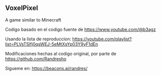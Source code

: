 ## VoxelPixel
A game similar to Minecraft

Codigo basado en el codigo fuente de https://www.youtube.com/@b3agz

Usando la lista de reproduccion: https://youtube.com/playlist?list=PLVsTSlfj0qsWEJ-5eMtXsYp03Y9yF1dEn

Modificaciones hechas al codigo original, por parte de https://github.com/Randresho

Sigueme en: https://beacons.ai/randres/
